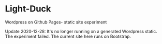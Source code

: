 # Light-Duck
Wordpress on Github Pages- static site experiment

Update 2020-12-28: It's no longer running on a generated Wordpress static. The experiment failed. The current site here runs on Bootstrap. 
